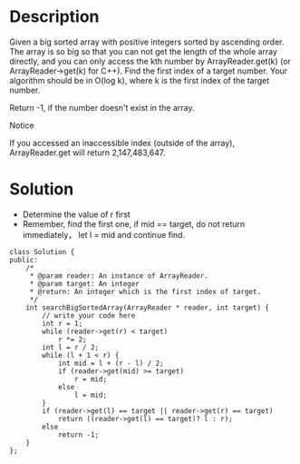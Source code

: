 # Description

Given a big sorted array with positive integers sorted by ascending order. The array is so big so that you can not get the length of the whole array directly, and you can only access the kth number by ArrayReader.get(k) (or ArrayReader->get(k) for C++). Find the first index of a target number. Your algorithm should be in O(log k), where k is the first index of the target number.

Return -1, if the number doesn't exist in the array.

 Notice

If you accessed an inaccessible index (outside of the array), ArrayReader.get will return 2,147,483,647.

# Solution

- Determine the value of r first
- Remember, find the first one, if mid == target, do not return immediately， let l = mid and continue find.
```
class Solution {
public:
    /*
     * @param reader: An instance of ArrayReader.
     * @param target: An integer
     * @return: An integer which is the first index of target.
     */
    int searchBigSortedArray(ArrayReader * reader, int target) {
        // write your code here
        int r = 1;
        while (reader->get(r) < target)
            r *= 2;
        int l = r / 2;
        while (l + 1 < r) {
            int mid = l + (r - l) / 2;
            if (reader->get(mid) >= target)
                r = mid;
            else
                l = mid;
        }
        if (reader->get(l) == target || reader->get(r) == target)
            return ((reader->get(l) == target)? l : r);
        else
            return -1;
    }
};
```
